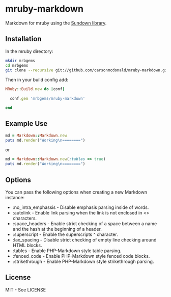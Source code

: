 mruby-markdown
==============

Markdown for mruby using the [Sundown library](https://github.com/vmg/sundown).

## Installation

In the mruby directory:

```bash
mkdir mrbgems
cd mrbgems
git clone --recursive git://github.com/carsonmcdonald/mruby-markdown.git
```

Then in your build config add:

```ruby
MRuby::Build.new do |conf|
  
  conf.gem 'mrbgems/mruby-markdown'

end
```

## Example Use

```ruby
md = Markdown::Markdown.new
puts md.render("Working\n========")
```

or

```ruby
md = Markdown::Markdown.new(:tables => true)
puts md.render("Working\n========")
```

## Options

You can pass the following options when creating a new Markdown instance:

  - :no_intra_emphassis - Disable emphasis parsing inside of words.
  - :autolink - Enable link parsing when the link is not enclosed in <> characters.
  - :space_headers - Enable strict checking of a space between a name and the hash at the beginning of a header.
  - :superscript - Enable the superscripts ^ character.
  - :lax_spacing - Disable strict checking of empty line checking around HTML blocks.
  - :tables - Enable PHP-Markdown style table parsing.
  - :fenced_code - Enable PHP-Markdown style fenced code blocks.
  - :strikethrough - Enable PHP-Markdown style strikethrough parsing.

## License

MIT - See LICENSE
